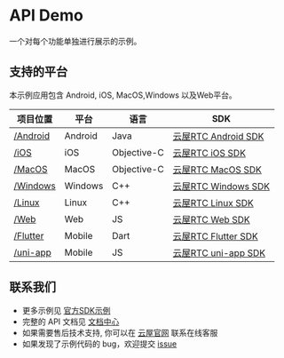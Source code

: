 # API Demo
一个对每个功能单独进行展示的示例。

## 支持的平台
本示例应用包含 Android, iOS, MacOS,Windows 以及Web平台。

项目位置|平台|语言|SDK
---|---|---|---
[/Android](./Android)|Android|Java|[云屋RTC Android SDK](https://docs.cloudroom.com/sdk/document/intro/README?platform=Android)
[/iOS](./iOS)|iOS|Objective-C|[云屋RTC iOS SDK](https://docs.cloudroom.com/sdk/document/intro/README?platform=iOS)
[/MacOS](./macOS)|MacOS|Objective-C|[云屋RTC MacOS SDK](https://docs.cloudroom.com/sdk/document/intro/README?platform=macOS)
[/Windows](./Windows)|Windows|C++|[云屋RTC Windows SDK](https://docs.cloudroom.com/sdk/document/intro/README?platform=Linux)
[/Linux](./Windows)|Linux|C++|[云屋RTC Linux SDK](https://docs.cloudroom.com/sdk/document/intro/README?platform=Linux)
[/Web](./Web)|Web|JS|[云屋RTC Web SDK](https://docs.cloudroom.com/sdk/document/intro/README?platform=Web)
[/Flutter](./Flutter)|Mobile|Dart|[云屋RTC Flutter SDK](https://docs.cloudroom.com/sdk/document/intro/README?platform=Flutter)
[/uni-app](./uni-app)|Mobile|JS|[云屋RTC uni-app SDK](https://docs.cloudroom.com/sdk/document/intro/README?platform=uniapp)

## 联系我们
- 更多示例见 [官方SDK示例](https://github.com/cloudroomSDK)
- 完整的 API 文档见 [文档中心](https://docs.cloudroom.com/sdk/document/intro/README?platform=Web)
- 如果需要售后技术支持, 你可以在 [云屋官网](https://sdk.cloudroom.com) 联系在线客服
- 如果发现了示例代码的 bug，欢迎提交 [issue](https://github.com/cloudroomSDK/API-Demo/issues)
